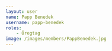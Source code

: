 ```yaml
---
layout: user
name: Papp Benedek
username: papp-benedek
roles:
    - Öregtag
image: /images/members/PappBenedek.jpg
---
```

